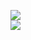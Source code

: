 [![](https://img.shields.io/badge/Made%20With-Github%20Spray-lightgrey.svg?style=for-the-badge&logo=github)](https://github.com/Annihil/github-spray#667)  
[![](https://i.imgur.com/2DrTn0Z.gif)](https://github.com/Annihil/github-spray)
